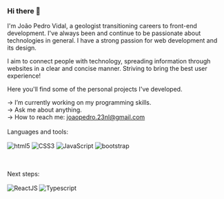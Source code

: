### Hi there 👋

I'm João Pedro Vidal, a geologist transitioning careers to front-end development. I've always been and continue to be passionate about technologies in general. I have a strong passion for web development and its design.

I aim to connect people with technology, spreading information through websites in a clear and concise manner. Striving to bring the best user experience!

Here you'll find some of the personal projects I've developed.

->  I’m currently working on my programming skills.<br/>
-> Ask me about anything.<br/>
-> How to reach me: joaopedro.23nl@gmail.com<br/><br/>
Languages and tools:
<div style="display: inline_block">
    <img align="center" alt="html5" src="https://img.shields.io/badge/HTML5-E34F26?style=for-the-badge&logo=html5&logoColor=white">
    <img align="center" alt="CSS3" src="https://img.shields.io/badge/CSS3-1572B6?style=for-the-badge&logo=css3&logoColor=white">
    <img align="center" alt="JavaScript" src="https://img.shields.io/badge/JavaScript-323330?style=for-the-badge&logo=javascript&logoColor=F7DF1E">
     <img align="center" alt="bootstrap" src="https://img.shields.io/badge/Bootstrap-563D7C?style=for-the-badge&logo=bootstrap&logoColor=white">
</div><br/><br/>


Next steps:
<div style="display: inline_block">
    <img align="center" alt="ReactJS" src="https://img.shields.io/badge/React-20232A?style=for-the-badge&logo=react&logoColor=61DAFB">
    <img align="center" alt="Typescript" src="https://img.shields.io/badge/TypeScript-007ACC?style=for-the-badge&logo=typescript&logoColor=white">
</div><br/><br/>

